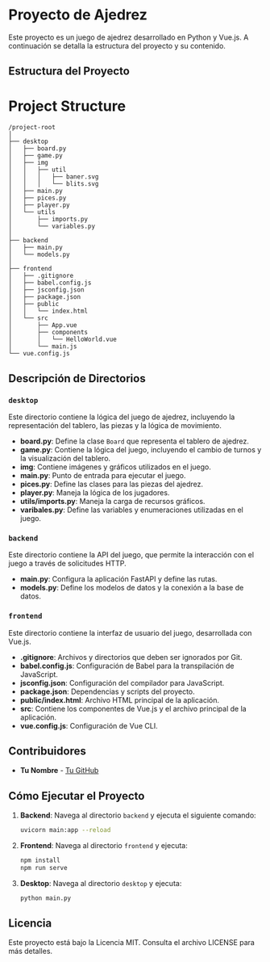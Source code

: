 # Proyecto de Ajedrez

Este proyecto es un juego de ajedrez desarrollado en Python y Vue.js. A continuación se detalla la estructura del proyecto y su contenido.

## Estructura del Proyecto

# Project Structure

```plaintext
/project-root
│
├── desktop
│   ├── board.py
│   ├── game.py
│   ├── img
│   │   ├── util
│   │   │   ├── baner.svg
│   │   │   └── blits.svg
│   ├── main.py
│   ├── pices.py
│   ├── player.py
│   └── utils
│       ├── imports.py
│       └── variables.py
│
├── backend
│   ├── main.py
│   └── models.py
│
├── frontend
│   ├── .gitignore
│   ├── babel.config.js
│   ├── jsconfig.json
│   ├── package.json
│   ├── public
│   │   └── index.html
│   └── src
│       ├── App.vue
│       ├── components
│       │   └── HelloWorld.vue
│       └── main.js
└── vue.config.js
```

## Descripción de Directorios

### `desktop`

Este directorio contiene la lógica del juego de ajedrez, incluyendo la representación del tablero, las piezas y la lógica de movimiento.

- **board.py**: Define la clase `Board` que representa el tablero de ajedrez.
- **game.py**: Contiene la lógica del juego, incluyendo el cambio de turnos y la visualización del tablero.
- **img**: Contiene imágenes y gráficos utilizados en el juego.
- **main.py**: Punto de entrada para ejecutar el juego.
- **pices.py**: Define las clases para las piezas del ajedrez.
- **player.py**: Maneja la lógica de los jugadores.
- **utils/imports.py**: Maneja la carga de recursos gráficos.
- **varibales.py**: Define las variables y enumeraciones utilizadas en el juego.

### `backend`

Este directorio contiene la API del juego, que permite la interacción con el juego a través de solicitudes HTTP.

- **main.py**: Configura la aplicación FastAPI y define las rutas.
- **models.py**: Define los modelos de datos y la conexión a la base de datos.

### `frontend`

Este directorio contiene la interfaz de usuario del juego, desarrollada con Vue.js.

- **.gitignore**: Archivos y directorios que deben ser ignorados por Git.
- **babel.config.js**: Configuración de Babel para la transpilación de JavaScript.
- **jsconfig.json**: Configuración del compilador para JavaScript.
- **package.json**: Dependencias y scripts del proyecto.
- **public/index.html**: Archivo HTML principal de la aplicación.
- **src**: Contiene los componentes de Vue.js y el archivo principal de la aplicación.
- **vue.config.js**: Configuración de Vue CLI.

## Contribuidores

- **Tu Nombre** - [Tu GitHub](https://github.com/juanjh1)


## Cómo Ejecutar el Proyecto

1. **Backend**: Navega al directorio `backend` y ejecuta el siguiente comando:
   ```bash
   uvicorn main:app --reload
   ```

2. **Frontend**: Navega al directorio `frontend` y ejecuta:
   ```bash
   npm install
   npm run serve
   ```

3. **Desktop**: Navega al directorio `desktop` y ejecuta:
   ```bash
   python main.py
   ```

## Licencia

Este proyecto está bajo la Licencia MIT. Consulta el archivo LICENSE para más detalles.
